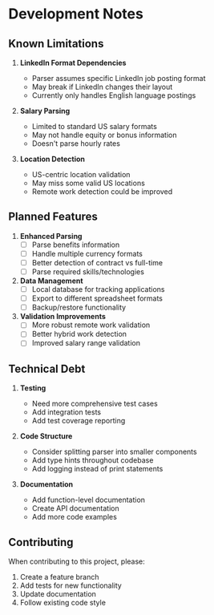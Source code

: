 # Development Notes

## Known Limitations

1. **LinkedIn Format Dependencies**
   - Parser assumes specific LinkedIn job posting format
   - May break if LinkedIn changes their layout
   - Currently only handles English language postings

2. **Salary Parsing**
   - Limited to standard US salary formats
   - May not handle equity or bonus information
   - Doesn't parse hourly rates

3. **Location Detection**
   - US-centric location validation
   - May miss some valid US locations
   - Remote work detection could be improved

## Planned Features

1. **Enhanced Parsing**
   - [ ] Parse benefits information
   - [ ] Handle multiple currency formats
   - [ ] Better detection of contract vs full-time
   - [ ] Parse required skills/technologies

2. **Data Management**
   - [ ] Local database for tracking applications
   - [ ] Export to different spreadsheet formats
   - [ ] Backup/restore functionality

3. **Validation Improvements**
   - [ ] More robust remote work validation
   - [ ] Better hybrid work detection
   - [ ] Improved salary range validation

## Technical Debt

1. **Testing**
   - Need more comprehensive test cases
   - Add integration tests
   - Add test coverage reporting

2. **Code Structure**
   - Consider splitting parser into smaller components
   - Add type hints throughout codebase
   - Add logging instead of print statements

3. **Documentation**
   - Add function-level documentation
   - Create API documentation
   - Add more code examples

## Contributing

When contributing to this project, please:
1. Create a feature branch
2. Add tests for new functionality
3. Update documentation
4. Follow existing code style
